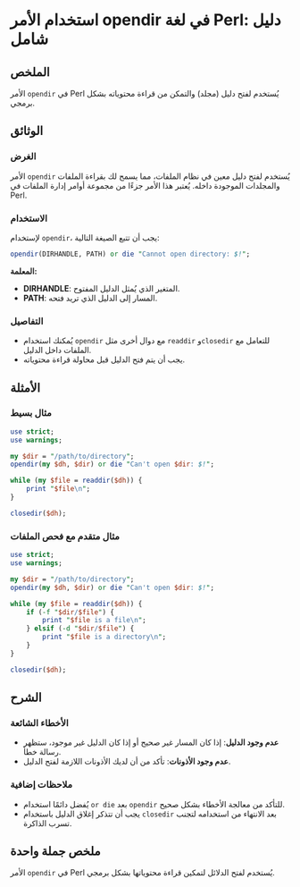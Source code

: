 <!--
Meta Description: # استخدام الأمر opendir في لغة Perl: دليل شامل ## الملخص الأمر `opendir` في Perl يُستخدم لفتح دليل (مجلد) والتمكن من قراءة محتوياته بشكل برمجي. ## الو...
Meta Keywords: opendir, الدليل, dir, file, perl
-->

# استخدام الأمر opendir في لغة Perl: دليل شامل

## الملخص
الأمر `opendir` في Perl يُستخدم لفتح دليل (مجلد) والتمكن من قراءة محتوياته بشكل برمجي.

## الوثائق
### الغرض
الأمر `opendir` يُستخدم لفتح دليل معين في نظام الملفات، مما يسمح لك بقراءة الملفات والمجلدات الموجودة داخله. يُعتبر هذا الأمر جزءًا من مجموعة أوامر إدارة الملفات في Perl.

### الاستخدام
لإستخدام `opendir`، يجب أن تتبع الصيغة التالية:

```perl
opendir(DIRHANDLE, PATH) or die "Cannot open directory: $!";
```

**المعلمة:**
- **DIRHANDLE**: المتغير الذي يُمثل الدليل المفتوح.
- **PATH**: المسار إلى الدليل الذي تريد فتحه.

### التفاصيل
- يُمكنك استخدام `opendir` مع دوال أخرى مثل `readdir` و`closedir` للتعامل مع الملفات داخل الدليل.
- يجب أن يتم فتح الدليل قبل محاولة قراءة محتوياته. 

## الأمثلة
### مثال بسيط
```perl
use strict;
use warnings;

my $dir = "/path/to/directory";
opendir(my $dh, $dir) or die "Can't open $dir: $!";

while (my $file = readdir($dh)) {
    print "$file\n";
}

closedir($dh);
```

### مثال متقدم مع فحص الملفات
```perl
use strict;
use warnings;

my $dir = "/path/to/directory";
opendir(my $dh, $dir) or die "Can't open $dir: $!";

while (my $file = readdir($dh)) {
    if (-f "$dir/$file") {
        print "$file is a file\n";
    } elsif (-d "$dir/$file") {
        print "$file is a directory\n";
    }
}

closedir($dh);
```

## الشرح
### الأخطاء الشائعة
- **عدم وجود الدليل**: إذا كان المسار غير صحيح أو إذا كان الدليل غير موجود، ستظهر رسالة خطأ.
- **عدم وجود الأذونات**: تأكد من أن لديك الأذونات اللازمة لفتح الدليل.

### ملاحظات إضافية
- يُفضل دائمًا استخدام `or die` بعد `opendir` للتأكد من معالجة الأخطاء بشكل صحيح.
- يجب أن تتذكر إغلاق الدليل باستخدام `closedir` بعد الانتهاء من استخدامه لتجنب تسرب الذاكرة.

## ملخص جملة واحدة
الأمر `opendir` في Perl يُستخدم لفتح الدلائل لتمكين قراءة محتوياتها بشكل برمجي.